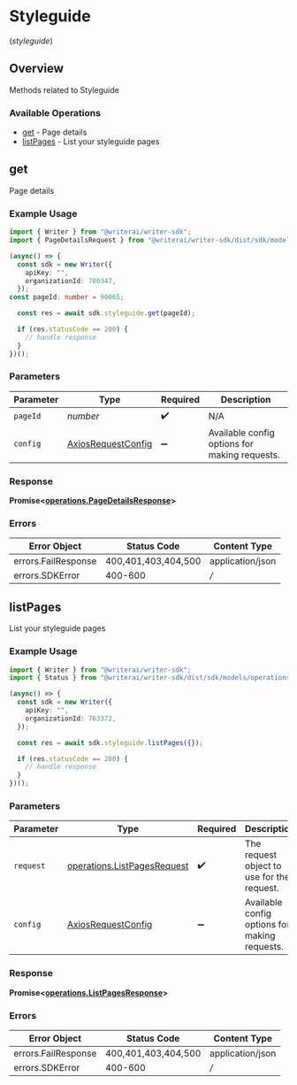 # Styleguide
(*styleguide*)

## Overview

Methods related to Styleguide

### Available Operations

* [get](#get) - Page details
* [listPages](#listpages) - List your styleguide pages

## get

Page details

### Example Usage

```typescript
import { Writer } from "@writerai/writer-sdk";
import { PageDetailsRequest } from "@writerai/writer-sdk/dist/sdk/models/operations";

(async() => {
  const sdk = new Writer({
    apiKey: "",
    organizationId: 700347,
  });
const pageId: number = 90065;

  const res = await sdk.styleguide.get(pageId);

  if (res.statusCode == 200) {
    // handle response
  }
})();
```

### Parameters

| Parameter                                                    | Type                                                         | Required                                                     | Description                                                  |
| ------------------------------------------------------------ | ------------------------------------------------------------ | ------------------------------------------------------------ | ------------------------------------------------------------ |
| `pageId`                                                     | *number*                                                     | :heavy_check_mark:                                           | N/A                                                          |
| `config`                                                     | [AxiosRequestConfig](https://axios-http.com/docs/req_config) | :heavy_minus_sign:                                           | Available config options for making requests.                |


### Response

**Promise<[operations.PageDetailsResponse](../../sdk/models/operations/pagedetailsresponse.md)>**
### Errors

| Error Object        | Status Code         | Content Type        |
| ------------------- | ------------------- | ------------------- |
| errors.FailResponse | 400,401,403,404,500 | application/json    |
| errors.SDKError     | 400-600             | */*                 |

## listPages

List your styleguide pages

### Example Usage

```typescript
import { Writer } from "@writerai/writer-sdk";
import { Status } from "@writerai/writer-sdk/dist/sdk/models/operations";

(async() => {
  const sdk = new Writer({
    apiKey: "",
    organizationId: 763372,
  });

  const res = await sdk.styleguide.listPages({});

  if (res.statusCode == 200) {
    // handle response
  }
})();
```

### Parameters

| Parameter                                                                      | Type                                                                           | Required                                                                       | Description                                                                    |
| ------------------------------------------------------------------------------ | ------------------------------------------------------------------------------ | ------------------------------------------------------------------------------ | ------------------------------------------------------------------------------ |
| `request`                                                                      | [operations.ListPagesRequest](../../sdk/models/operations/listpagesrequest.md) | :heavy_check_mark:                                                             | The request object to use for the request.                                     |
| `config`                                                                       | [AxiosRequestConfig](https://axios-http.com/docs/req_config)                   | :heavy_minus_sign:                                                             | Available config options for making requests.                                  |


### Response

**Promise<[operations.ListPagesResponse](../../sdk/models/operations/listpagesresponse.md)>**
### Errors

| Error Object        | Status Code         | Content Type        |
| ------------------- | ------------------- | ------------------- |
| errors.FailResponse | 400,401,403,404,500 | application/json    |
| errors.SDKError     | 400-600             | */*                 |
